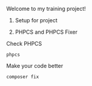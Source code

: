 Welcome to my training project!

1. Setup for project

2. PHPCS and PHPCS Fixer

Check PHPCS
```
phpcs
```
Make your code better
```
composer fix
```
